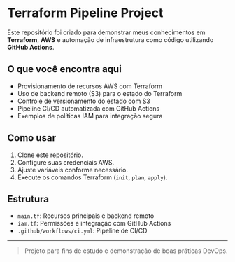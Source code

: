 # Terraform Pipeline Project

Este repositório foi criado para demonstrar meus conhecimentos em **Terraform**, **AWS** e automação de infraestrutura como código utilizando **GitHub Actions**.

## O que você encontra aqui

- Provisionamento de recursos AWS com Terraform
- Uso de backend remoto (S3) para o estado do Terraform
- Controle de versionamento do estado com S3 
- Pipeline CI/CD automatizada com GitHub Actions
- Exemplos de políticas IAM para integração segura

## Como usar

1. Clone este repositório.
2. Configure suas credenciais AWS.
3. Ajuste variáveis conforme necessário.
4. Execute os comandos Terraform (`init`, `plan`, `apply`).

## Estrutura

- `main.tf`: Recursos principais e backend remoto
- `iam.tf`: Permissões e integração com GitHub Actions
- `.github/workflows/ci.yml`: Pipeline de CI/CD

---

> Projeto para fins de estudo e demonstração de boas práticas DevOps.